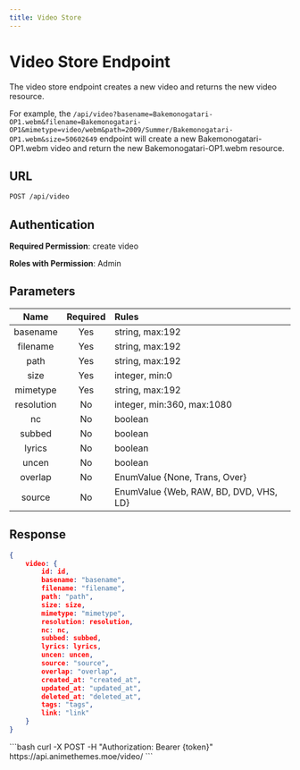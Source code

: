 ```yaml
---
title: Video Store
---
```


<Block>

# Video Store Endpoint

The video store endpoint creates a new video and returns the new video resource.

For example, the `/api/video?basename=Bakemonogatari-OP1.webm&filename=Bakemonogatari-OP1&mimetype=video/webm&path=2009/Summer/Bakemonogatari-OP1.webm&size=50602649` endpoint will create a new Bakemonogatari-OP1.webm video and return the new Bakemonogatari-OP1.webm resource.

## URL

```sh
POST /api/video
```

## Authentication

**Required Permission**: create video

**Roles with Permission**: Admin

## Parameters

| Name       | Required | Rules                                  |
| :--------: | :------: | :------------------------------------- |
| basename   | Yes      | string, max:192                        |
| filename   | Yes      | string, max:192                        |
| path       | Yes      | string, max:192                        |
| size       | Yes      | integer, min:0                         |
| mimetype   | Yes      | string, max:192                        |
| resolution | No       | integer, min:360, max:1080             |
| nc         | No       | boolean                                |
| subbed     | No       | boolean                                |
| lyrics     | No       | boolean                                |
| uncen      | No       | boolean                                |
| overlap    | No       | EnumValue {None, Trans, Over}          |
| source     | No       | EnumValue {Web, RAW, BD, DVD, VHS, LD} |

## Response

```json
{
    video: {
        id: id,
        basename: "basename",
        filename: "filename",
        path: "path",
        size: size,
        mimetype: "mimetype",
        resolution: resolution,
        nc: nc,
        subbed: subbed,
        lyrics: lyrics,
        uncen: uncen,
        source: "source",
        overlap: "overlap",
        created_at: "created_at",
        updated_at: "updated_at",
        deleted_at: "deleted_at",
        tags: "tags",
        link: "link"
    }
}
```

<Example>

<CURL>
```bash
curl -X POST -H "Authorization: Bearer {token}" https://api.animethemes.moe/video/
```
</CURL>

</Example>

</Block>